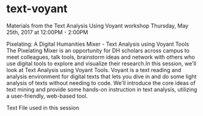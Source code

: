 # text-voyant
Materials from the Text Analysis Using Voyant workshop
Thursday, May 25th, 2017 at 12:00PM - 2:00PM

Pixelating: A Digital Humanities Mixer - Text Analysis using Voyant Tools
The Pixelating Mixer is an opportunity for DH scholars across campus to meet colleagues, talk tools, brainstorm ideas and network with others who use digital tools to explore and visualize their research.In this session, we'll look at Text Analysis using Voyant Tools. Voyant is a text reading and analysis environment for digital texts that lets you dive in and do some light analysis of texts without needing to code. We'll introduce the core ideas of text mining and provide some hands-on instruction in text analysis, utilizing a user-friendly, web-based tool.

Text File used in this session
